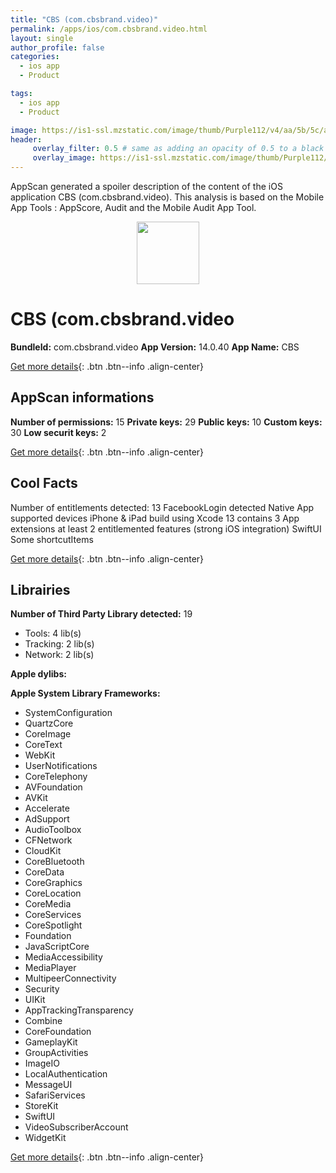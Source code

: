 ```yaml
---
title: "CBS (com.cbsbrand.video)"
permalink: /apps/ios/com.cbsbrand.video.html
layout: single
author_profile: false
categories: 
  - ios app 
  - Product 

tags: 
  - ios app 
  - Product 

image: https://is1-ssl.mzstatic.com/image/thumb/Purple112/v4/aa/5b/5c/aa5b5cda-5afe-1c30-ea17-f81e26ff0a9a/CBSTVEAppIcon-0-1x_U007emarketing-0-10-0-85-220.png/512x512bb.jpg
header: 
     overlay_filter: 0.5 # same as adding an opacity of 0.5 to a black background
     overlay_image: https://is1-ssl.mzstatic.com/image/thumb/Purple112/v4/aa/5b/5c/aa5b5cda-5afe-1c30-ea17-f81e26ff0a9a/CBSTVEAppIcon-0-1x_U007emarketing-0-10-0-85-220.png/512x512bb.jpg
---
```

AppScan generated a spoiler description of the content of the iOS application CBS (com.cbsbrand.video). This analysis is based on the Mobile App Tools : AppScore, Audit and the Mobile Audit App Tool.

  
  
<div style="text-align: center;"><img src="https://is1-ssl.mzstatic.com/image/thumb/Purple112/v4/aa/5b/5c/aa5b5cda-5afe-1c30-ea17-f81e26ff0a9a/CBSTVEAppIcon-0-1x_U007emarketing-0-10-0-85-220.png/512x512bb.jpg" width="100" height="100"></div>  
  
# CBS (com.cbsbrand.video

**BundleId:** com.cbsbrand.video
**App Version:** 14.0.40
**App Name:** CBS


[Get more details](/pricing.html){: .btn .btn--info .align-center}  
  
## AppScan informations 

**Number of permissions:** 15
**Private keys:** 29
**Public keys:** 10
**Custom keys:** 30
**Low securit keys:** 2
  
[Get more details](/pricing.html){: .btn .btn--info .align-center}

## Cool Facts

Number of entitlements detected: 13
FacebookLogin detected
Native App
supported devices iPhone & iPad
build using Xcode 13
contains 3 App extensions
at least 2 entitlemented features (strong iOS integration)
SwiftUI
Some shortcutItems 
  
[Get more details](/pricing.html){: .btn .btn--info .align-center}

## Librairies 
**Number of Third Party Library detected:** 19
- Tools: 4 lib(s)
- Tracking: 2 lib(s)
- Network: 2 lib(s)

**Apple dylibs:**


**Apple System Library Frameworks:**
- SystemConfiguration
- QuartzCore
- CoreImage
- CoreText
- WebKit
- UserNotifications
- CoreTelephony
- AVFoundation
- AVKit
- Accelerate
- AdSupport
- AudioToolbox
- CFNetwork
- CloudKit
- CoreBluetooth
- CoreData
- CoreGraphics
- CoreLocation
- CoreMedia
- CoreServices
- CoreSpotlight
- Foundation
- JavaScriptCore
- MediaAccessibility
- MediaPlayer
- MultipeerConnectivity
- Security
- UIKit
- AppTrackingTransparency
- Combine
- CoreFoundation
- GameplayKit
- GroupActivities
- ImageIO
- LocalAuthentication
- MessageUI
- SafariServices
- StoreKit
- SwiftUI
- VideoSubscriberAccount
- WidgetKit


  
[Get more details](/pricing.html){: .btn .btn--info .align-center}


